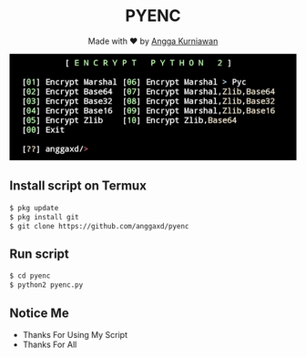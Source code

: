 <h1 align="center">
  PYENC
</h1>
</div>
<p align="center">
  Made with ❤️ by <a href="https://github.com/anggaxd">Angga Kurniawan</a>
</p>
<p align="center">
 <img src="https://raw.githubusercontent.com/anggaxd/pyenc/master/IMG_20200922_205007.jpg" width="640" title="Menu" alt="Menu">
</p>

## Install script on Termux
```
$ pkg update
$ pkg install git 
$ git clone https://github.com/anggaxd/pyenc
```

## Run script
```
$ cd pyenc
$ python2 pyenc.py
```
## Notice Me
* Thanks For Using My Script
* Thanks For All
